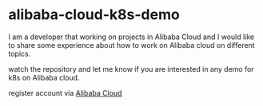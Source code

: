 # alibaba-cloud-k8s-demo

I am a developer that working on projects in Alibaba Cloud and I would like to share some experience about how to work on Alibaba cloud on different topics.

watch the repository and let me know if you are interested in any demo for k8s on Alibaba cloud.

register account via [Alibaba Cloud](alibabacloud.com)
